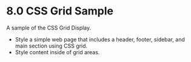 # 8.0 CSS Grid Sample

A sample of the CSS Grid Display.

- Style a simple web page that includes a header, footer, sidebar, and main section using CSS grid.
- Style content inside of grid areas.
